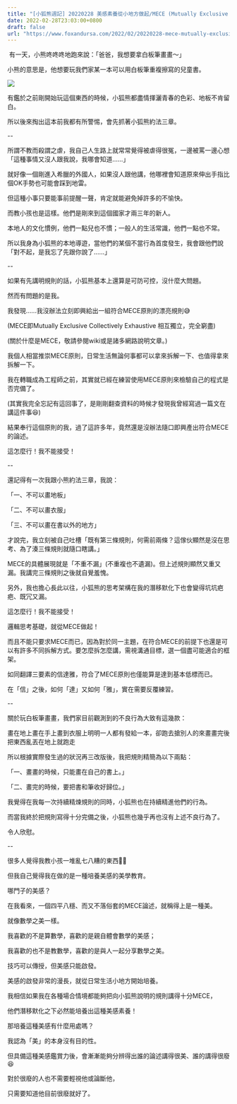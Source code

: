 ```yaml
---
title: "[小狐熊週記] 20220228 美感素養從小地方做起/MECE (Mutually Exclusive Collectively Exhaustive)"
date: 2022-02-28T23:03:00+0800
draft: false
url: "https://www.foxandursa.com/2022/02/20220228-mece-mutually-exclusive.html"
---
```


 有一天，小熊咚咚咚地跑來說：「爸爸，我想要拿白板筆畫畫～」

小熊的意思是，他想要玩我們家某一本可以用白板筆重複擦寫的兒童書。



![]($https://blogger.googleusercontent.com/img/a/AVvXsEhhVuQJ4ZHgNYYGgYKqfDsZ8oCU93b44MnRQ3I02yYNxXSCNrSljoPzIwl_vAEy03BrRsounJY80FGVWV0-Rv9aec6hXpG3pwNI5ku2MpLZd7VXQNL9cLSNtoRwgIGGJ7ieX63CPj-3eVlNHJyk4qQYWM3hIXn9ekpN0OqJuJs6iJtdNq19N4NZRjFK)



有鑑於之前剛開始玩這個東西的時候，小狐熊都盡情揮灑青春的色彩、地板不肯留白。

所以後來掏出這本前我都有所警惕，會先抓著小狐熊約法三章。




--




所謂不教而殺謂之虐，我自己人生路上就常常覺得被虐得很冤，一邊被罵一邊心想「這種事情又沒人跟我說，我哪會知道……」

就好像一個剛進入希臘的外國人，如果沒人跟他講，他哪裡會知道原來伸出手指比個OK手勢也可能會踩到地雷。

但這種小事只要能事前提醒一聲，肯定就能避免掉許多的不愉快。




而教小孩也是這樣。他們是剛來到這個國家才兩三年的新人。

本地人的文化慣例，他們一點兒也不慣；一般人的生活常識，他們一點也不常。

所以我身為小狐熊的本地導遊，當他們的某個不當行為首度發生，我會跟他們說「對不起，是我忘了先跟你說了……」




--




如果有先講明規則的話，小狐熊基本上還算是可防可控，沒什麼大問題。

然而有問題的是我。

我發現……我沒辦法立刻即興給出一組符合MECE原則的漂亮規則😅




(MECE即Mutually Exclusive Collectively Exhaustive 相互獨立，完全窮盡)

(關於什麼是MECE，敬請參閱wiki或是諸多網路說明文章。)




我個人相當推崇MECE原則，日常生活無論何事都可以拿來拆解一下、也值得拿來拆解一下。

我在轉職成為工程師之前，其實就已經在練習使用MECE原則來檢驗自己的程式是否完備了。

(其實我完全忘記有這回事了，是剛剛翻查資料的時候才發現我曾經寫過一篇文在講這件事😆)




結果奉行這個原則的我，過了這許多年，竟然還是沒辦法隨口即興產出符合MECE的論述。

這怎麼行！我不能接受！




--




還記得有一次我跟小熊約法三章，我說：

「一、不可以畫地板」

「二、不可以畫衣服」

「三、不可以畫在書以外的地方」




才說完，我立刻被自己吐槽「既有第三條規則，何需前兩條？這傢伙顯然是沒在思考、為了湊三條規則就隨口瞎講。」

MECE的具體展現就是「不重不漏」(不重複也不遺漏)。但上述規則顯然又重又漏。我講完三條規則之後就自覺羞愧。




另外，我也擔心長此以往，小狐熊的思考架構在我的潛移默化下也會變得坑坑疤疤、既冗又漏。

這怎麼行！我不能接受！




邏輯思考基礎，就從MECE做起！

而且不能只要求MECE而已，因為對於同一主題，在符合MECE的前提下也還是可以有許多不同拆解方式。要怎麼拆怎麼講，需視溝通目標，選一個盡可能適合的框架。

如同翻譯三要素的信達雅，符合了MECE原則也僅能算是達到基本低標而已。

在「信」之後，如何「達」又如何「雅」，實在需要反覆練習。




--




關於玩白板筆畫畫，我們家目前觀測到的不良行為大致有這幾款：



畫在地上畫在手上畫到衣服上明明一人都有發給一本，卻跑去搶別人的來畫畫完後把東西亂丟在地上就跑走

所以根據實際發生過的狀況再三改版後，我把規則精簡為以下兩點：

「一、畫畫的時候，只能畫在自己的書上。」

「二、畫完的時候，要把書和筆收好歸位。」




我覺得在我每一次持續精煉規則的同時，小狐熊也在持續精進他們的行為。

而當我終於把規則寫得十分完備之後，小狐熊也幾乎再也沒有上述不良行為了。

令人欣慰。




--




很多人覺得我教小孩一堆亂七八糟的東西🤣🤣

但我自己覺得我在做的是一種培養美感的美學教育。




哪門子的美感？

在我看來，一個四平八穩、而又不落俗套的MECE論述，就稱得上是一種美。




就像數學之美一樣。

我喜歡的不是算數學，喜歡的是親自體會數學的美感；

我喜歡的也不是教數學，喜歡的是與人一起分享數學之美。




技巧可以傳授，但美感只能啟發。

美感的啟發非常的漫長，就從日常生活小地方開始培養。




我相信如果我在各種場合情境都能夠把向小狐熊說明的規則講得十分MECE，

他們潛移默化之下必然能培養出這種美感素養！




那培養這種美感有什麼用處嗎？

我認為「美」的本身沒有目的性。

但具備這種美感鑑賞力後，會漸漸能夠分辨得出誰的論述講得很美、誰的講得很廢😆

對於很廢的人也不需要輕視他或論斷他，

只需要知道他目前很廢就好了。








